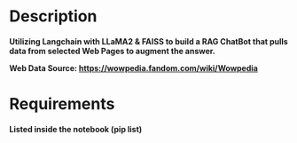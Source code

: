 <h1>Description
  
<h4>Utilizing Langchain with LLaMA2 & FAISS to build a RAG ChatBot that pulls data from selected Web Pages to augment the answer.

Web Data Source: https://wowpedia.fandom.com/wiki/Wowpedia

<h1>Requirements
  
<h4>Listed inside the notebook (pip list)
